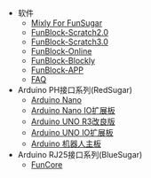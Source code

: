 - 软件
  - [Mixly For FunSugar](/mixly4funsugar)
  - [FunBlock-Scratch2.0](/FunBlock-Scratch2.0)
  - [FunBlock-Scratch3.0](/FunBlock-Scratch3.0)
  - [FunBlock-Online](/FunBlock-Online)
  - [FunBlock-Blockly](/FunBlock-Blockly)
  - [FunBlock-APP](/FunBlock-APP)
  - [FAQ](/faq)
- Arduino PH接口系列(RedSugar)
  - [Arduino Nano](/rs-nano)
  - [Arduino Nano IO扩展板](/rs-nano-IO-shield)
  - [Arduino UNO R3改良版](/rs-uno)
  - [Arduino UNO IO扩展板](/rs-uno-IO-shield)
  - [Arduino 机器人主板](/rs-robot)
- Arduino RJ25接口系列(BlueSugar)
  - [FunCore](zh-cn/bs-funcore)

  

